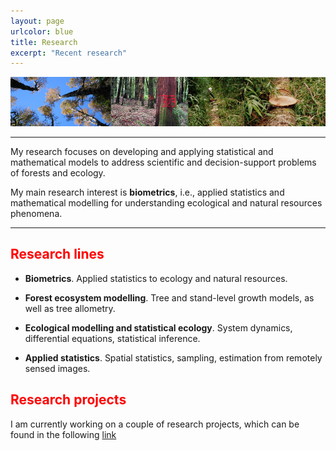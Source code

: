 ```yaml
---
layout: page
urlcolor: blue
title: Research 
excerpt: "Recent research"
---
```


<style>H1{color:DarkRed;}</style>
<style>H2{color:Red;}</style>

![](images/foto7.jpg)

--------

My research focuses on developing and applying statistical and mathematical models to address scientific and decision-support problems of forests and ecology.

My main research interest is **biometrics**, i.e., applied statistics and mathematical modelling for understanding ecological and natural resources phenomena.


--------



## Research lines

* __Biometrics__. Applied statistics to ecology and natural resources.

* __Forest ecosystem modelling__.  Tree and stand-level growth models,
as well as tree allometry. 

* __Ecological modelling and statistical ecology__. System dynamics, differential equations, statistical inference.

* __Applied statistics__. Spatial statistics, sampling, estimation from remotely sensed images.


## Research projects

I am currently working on a couple of research projects, which can be found in the following [link](./resproj.md)





<!-- ### Footer

layout: resume

![](images/pspRuca_old.jpg)
![](images/droneYo.JPG)
---
layout: page
title: Research 
excerpt: "Recent Research"
---
Last updated: August 2020 -->